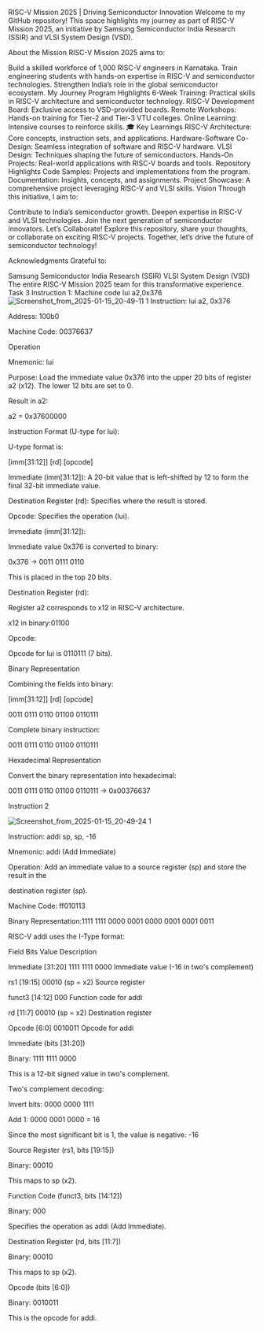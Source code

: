 RISC-V Mission 2025 | Driving Semiconductor Innovation 
Welcome to my GitHub repository! This space highlights my journey as part of RISC-V Mission 2025, an initiative by Samsung Semiconductor India Research (SSIR) and VLSI System Design (VSD).

About the Mission
RISC-V Mission 2025 aims to:

Build a skilled workforce of 1,000 RISC-V engineers in Karnataka.
Train engineering students with hands-on expertise in RISC-V and semiconductor technologies.
Strengthen India’s role in the global semiconductor ecosystem.
My Journey
Program Highlights
6-Week Training: Practical skills in RISC-V architecture and semiconductor technology.
RISC-V Development Board: Exclusive access to VSD-provided boards.
Remote Workshops: Hands-on training for Tier-2 and Tier-3 VTU colleges.
Online Learning: Intensive courses to reinforce skills.
🎓 Key Learnings
RISC-V Architecture: Core concepts, instruction sets, and applications.
Hardware-Software Co-Design: Seamless integration of software and RISC-V hardware.
VLSI Design: Techniques shaping the future of semiconductors.
Hands-On Projects: Real-world applications with RISC-V boards and tools.
Repository Highlights
Code Samples: Projects and implementations from the program.
Documentation: Insights, concepts, and assignments.
Project Showcase: A comprehensive project leveraging RISC-V and VLSI skills.
Vision
Through this initiative, I aim to:

Contribute to India’s semiconductor growth.
Deepen expertise in RISC-V and VLSI technologies.
Join the next generation of semiconductor innovators.
Let’s Collaborate!
Explore this repository, share your thoughts, or collaborate on exciting RISC-V projects. Together, let’s drive the future of semiconductor technology!

Acknowledgments
Grateful to:

Samsung Semiconductor India Research (SSIR)
VLSI System Design (VSD)
The entire RISC-V Mission 2025 team for this transformative experience.
Task 3
Instruction 1:
Machine code lui a2,0x376
![Screenshot_from_2025-01-15_20-49-11 1](https://github.com/user-attachments/assets/b4c49ab3-6f45-417e-a2c5-c5cd8713adc8)
Instruction: lui a2, 0x376

Address: 100b0

Machine Code: 00376637

Operation

Mnemonic: lui

Purpose: Load the immediate value 0x376 into the upper 20 bits of register a2 (x12). The lower 12 bits are set to 0.

Result in a2:

a2 = 0x37600000

Instruction Format (U-type for lui):

U-type format is:

[imm[31:12]] [rd] [opcode]

Immediate (imm[31:12]): A 20-bit value that is left-shifted by 12 to form the final 32-bit immediate value.

Destination Register (rd): Specifies where the result is stored.

Opcode: Specifies the operation (lui).

Immediate (imm[31:12]):

Immediate value 0x376 is converted to binary:

0x376 → 0011 0111 0110

This is placed in the top 20 bits.

Destination Register (rd):

Register a2 corresponds to x12 in RISC-V architecture.

x12 in binary:01100

Opcode:

Opcode for lui is 0110111 (7 bits).

Binary Representation

Combining the fields into binary:

[imm[31:12]]      [rd]    [opcode]  

0011 0111 0110    01100   0110111

Complete binary instruction:

0011 0111 0110 01100 0110111

Hexadecimal Representation

Convert the binary representation into hexadecimal:

0011 0111 0110 01100 0110111 → 0x00376637

Instruction 2

![Screenshot_from_2025-01-15_20-49-24 1](https://github.com/user-attachments/assets/24607619-db3d-41e3-b0a7-5f60ac95f21a)

Instruction: addi sp, sp, -16

Mnemonic: addi (Add Immediate)

Operation: Add an immediate value to a source register (sp) and store the result in the 

destination register (sp).

Machine Code: ff010113

Binary Representation:1111 1111 0000 0001 0000 0001 0001 0011

RISC-V addi uses the I-Type format:

Field	Bits	Value	Description

Immediate	[31:20]	1111 1111 0000	Immediate value (-16 in two's complement)

rs1	[19:15]	00010 (sp = x2)	Source register

funct3	[14:12]	000	Function code for addi

rd	[11:7]	00010 (sp = x2)	Destination register

Opcode	[6:0]	0010011	Opcode for addi

Immediate (bits [31:20])

Binary: 1111 1111 0000

This is a 12-bit signed value in two's complement.

Two's complement decoding:

Invert bits: 0000 0000 1111

Add 1: 0000 0001 0000 = 16

Since the most significant bit is 1, the value is negative: -16

Source Register (rs1, bits [19:15])

Binary: 00010

This maps to sp (x2).

Function Code (funct3, bits [14:12])

Binary: 000

Specifies the operation as addi (Add Immediate).

Destination Register (rd, bits [11:7])

Binary: 00010

This maps to sp (x2).

Opcode (bits [6:0])

Binary: 0010011

This is the opcode for addi.



